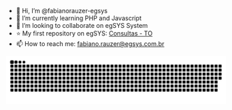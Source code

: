 

- :wave: Hi, I’m @fabianorauzer-egsys
- 🌱 I’m currently learning PHP and Javascript
- :revolving_hearts: I’m looking to collaborate on egSYS System
- :star: My first repository on egSYS: [Consultas - TO](https://github.com/egsys-dev/syspm-webservice-consultas-to)
- 📫 How to reach me: fabiano.rauzer@egsys.com.br


</div>
 
  ![Snake animation](https://github.com/fabianorauzer-egsys/fabianorauzer-egsys/blob/output/github-contribution-grid-snake.svg)
 
</div>
 
